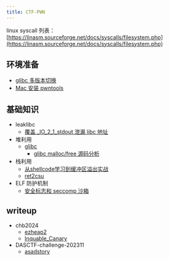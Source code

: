 ```yaml
---
title: CTF-PWN
---
```


linux syscall 列表：[https://linasm.sourceforge.net/docs/syscalls/filesystem.php](https://linasm.sourceforge.net/docs/syscalls/filesystem.php)

## 环境准备

- [glibc 多版本切换](heap/glibc/glibc_all_in_one)
- [Mac 安装 pwntools](pwntools/mac_install_pwntools)

## 基础知识

- leaklibc
  - [覆盖 _IO_2_1_stdout 泄漏 libc 地址](leaklibc/overwrite__io_2_1_stdout_to_leak_libc)
- 堆利用
  - [glibc](heap/glibc/)
    - [glibc malloc/free 源码分析](heap/glibc/glibc_malloc_free_source_analysis)
- 栈利用
  - [从shellcode学习到缓冲区溢出实战](stack/from_shellcode_to_buffer_overflow_practical_experience)
  - [ret2csu](stack/ret2csu)
- ELF 防护机制
  - [安全标志和 seccomp 沙箱](protect/security_flag_and_seccomp)

## writeup

- chb2024
  - [ezheap2](writeup/chb2024/ezheap2/)
  - [Inquable_Canary](writeup/chb2024/Inequable_Canary/)
- DASCTF-challenge-202311
  - [asadstory](writeup/DASCTF-challenge-202311/asadstory/)
